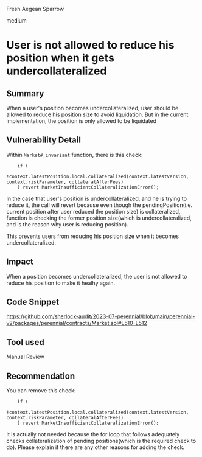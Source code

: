 Fresh Aegean Sparrow

medium

# User is not allowed to reduce his position when it gets undercollateralized
## Summary
When a user's position becomes undercollateralized, user should be allowed to reduce his position size to avoid liquidation. But in the current implementation, the position is only allowed to be liquidated


## Vulnerability Detail
Within `Market#_invariant` function, there is this check:

```solidity
    if (
        !context.latestPosition.local.collateralized(context.latestVersion, context.riskParameter, collateralAfterFees)
    ) revert MarketInsufficientCollateralizationError();
```

In the case that user's position is undercollateralized, and he is trying to reduce it, the call will revert because even though the pendingPosition(i.e. current position after user reduced the position size) is collateralized, function is checking the former position size(which is undercollateralized, and is the reason why user is reducing position).

This prevents users from reducing his position size when it becomes undercollateralized.

## Impact
When a position becomes undercollateralized, the user is not allowed to reduce his position to make it healhy again.

## Code Snippet
https://github.com/sherlock-audit/2023-07-perennial/blob/main/perennial-v2/packages/perennial/contracts/Market.sol#L510-L512

## Tool used

Manual Review

## Recommendation
You can remove this check:

```solidity
    if (
        !context.latestPosition.local.collateralized(context.latestVersion, context.riskParameter, collateralAfterFees)
    ) revert MarketInsufficientCollateralizationError();
```

It is actually not needed because the for loop that follows adequately checks collateralization of pending positions(which is the required check to do).
Please explain if there are any other reasons for adding the check.
